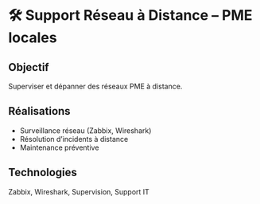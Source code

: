 # 🛠️ Support Réseau à Distance – PME locales

## Objectif
Superviser et dépanner des réseaux PME à distance.

## Réalisations
- Surveillance réseau (Zabbix, Wireshark)
- Résolution d’incidents à distance
- Maintenance préventive

## Technologies
Zabbix, Wireshark, Supervision, Support IT